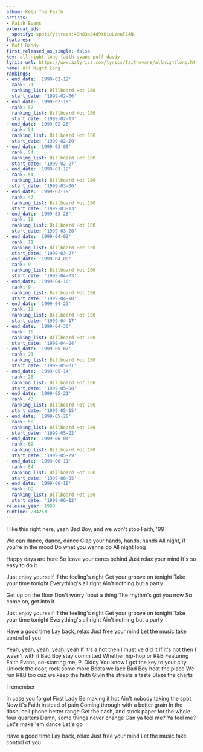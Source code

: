 ```yaml
---
album: Keep The Faith
artists:
- Faith Evans
external_ids:
  spotify: spotify:track:4Bh83s84d9YUiuLzeuF24N
features:
- Puff Daddy
first_released_as_single: false
key: all-night-long-faith-evans-puff-daddy
lyrics_url: https://www.azlyrics.com/lyrics/faithevans/allnightlong.html
name: All Night Long
rankings:
- end_date: '1999-02-12'
  rank: 71
  ranking_list: Billboard Hot 100
  start_date: '1999-02-06'
- end_date: '1999-02-19'
  rank: 57
  ranking_list: Billboard Hot 100
  start_date: '1999-02-13'
- end_date: '1999-02-26'
  rank: 54
  ranking_list: Billboard Hot 100
  start_date: '1999-02-20'
- end_date: '1999-03-05'
  rank: 54
  ranking_list: Billboard Hot 100
  start_date: '1999-02-27'
- end_date: '1999-03-12'
  rank: 54
  ranking_list: Billboard Hot 100
  start_date: '1999-03-06'
- end_date: '1999-03-19'
  rank: 47
  ranking_list: Billboard Hot 100
  start_date: '1999-03-13'
- end_date: '1999-03-26'
  rank: 19
  ranking_list: Billboard Hot 100
  start_date: '1999-03-20'
- end_date: '1999-04-02'
  rank: 11
  ranking_list: Billboard Hot 100
  start_date: '1999-03-27'
- end_date: '1999-04-09'
  rank: 9
  ranking_list: Billboard Hot 100
  start_date: '1999-04-03'
- end_date: '1999-04-16'
  rank: 9
  ranking_list: Billboard Hot 100
  start_date: '1999-04-10'
- end_date: '1999-04-23'
  rank: 12
  ranking_list: Billboard Hot 100
  start_date: '1999-04-17'
- end_date: '1999-04-30'
  rank: 15
  ranking_list: Billboard Hot 100
  start_date: '1999-04-24'
- end_date: '1999-05-07'
  rank: 23
  ranking_list: Billboard Hot 100
  start_date: '1999-05-01'
- end_date: '1999-05-14'
  rank: 28
  ranking_list: Billboard Hot 100
  start_date: '1999-05-08'
- end_date: '1999-05-21'
  rank: 43
  ranking_list: Billboard Hot 100
  start_date: '1999-05-15'
- end_date: '1999-05-28'
  rank: 58
  ranking_list: Billboard Hot 100
  start_date: '1999-05-22'
- end_date: '1999-06-04'
  rank: 69
  ranking_list: Billboard Hot 100
  start_date: '1999-05-29'
- end_date: '1999-06-11'
  rank: 84
  ranking_list: Billboard Hot 100
  start_date: '1999-06-05'
- end_date: '1999-06-18'
  rank: 82
  ranking_list: Billboard Hot 100
  start_date: '1999-06-12'
release_year: 1998
runtime: 234253
---
```

I like this right here, yeah
Bad Boy, and we won't stop
Faith, '99




We can dance, dance, dance
Clap your hands, hands, hands
All night, if you're in the mood
Do what you wanna do
All night long

Happy days are here
So leave your cares behind
Just relax your mind
It's so easy to do it

Just enjoy yourself
If the feeling's right
Get your groove on tonight
Take your time tonight
Everything's all right
Ain't nothing but a party



Get up on the floor
Don't worry 'bout a thing
The rhythm's got you now
So come on, get into it

Just enjoy yourself
If the feeling's right
Get your groove on tonight
Take your time tonight
Everything's all right
Ain't nothing but a party



Have a good time
Lay back, relax
Just free your mind
Let the music take control of you



Yeah, yeah, yeah, yeah, yeah
If it's a hot then I must've did it
If it's not then I wasn't with it
Bad Boy stay committed
Whether hip-hop or R&B
Featuring Faith Evans, co-starring me, P. Diddy
You know I got the key to your city
Unlock the door, rock some more
Beats we lace
Bad Boy heat the place
We run R&B too cuz we keep the faith
Givin the streets a taste
Blaze the charts


I remember



In case you forgot
First Lady Be making it hot
Ain't nobody taking the spot
Now it's Faith instead of pain
Coming through with a better grain
In the dash, cell phone better range
Get the cash, and stock paper for the whole four quarters
Damn, some things never change
Can ya feel me? Ya feel me? Let's make 'em dance
Let's go



Have a good time
Lay back, relax
Just free your mind
Let the music take control of you
